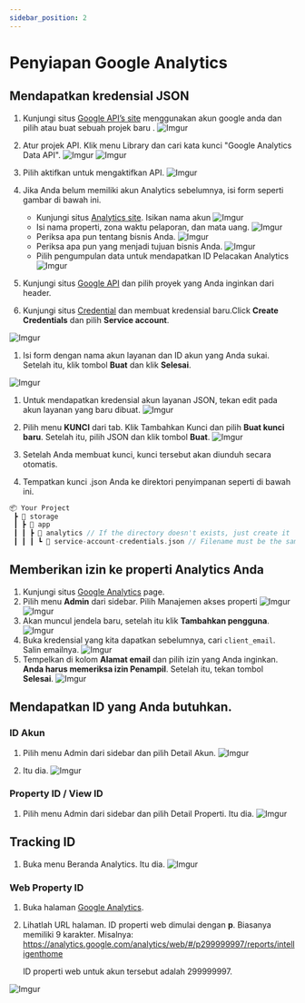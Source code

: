 ```yaml
---
sidebar_position: 2
---
```


# Penyiapan Google Analytics

## Mendapatkan kredensial JSON

1. Kunjungi situs  [Google API’s site](https://console.cloud.google.com/) menggunakan akun google anda dan pilih atau buat sebuah projek baru .
 ![Imgur](https://i.imgur.com/PuMoMVM.png)
1. Atur projek API. Klik menu Library dan cari kata kunci "Google Analytics Data API".
 ![Imgur](https://i.imgur.com/5hCgMnF.png)
 ![Imgur](https://imgur.com/PEtz6sk.png)
1. Pilih aktifkan untuk mengaktifkan API.
 ![Imgur](https://imgur.com/JshNpEh.png)
1. Jika Anda belum memiliki akun Analytics sebelumnya, isi form seperti gambar di bawah ini.

    - Kunjungi situs [Analytics site](https://analytics.google.com/analytics/web). Isikan nama akun
    ![Imgur](https://imgur.com/yS7HV3P.png)
    - Isi nama properti, zona waktu pelaporan, dan mata uang.
    ![Imgur](https://imgur.com/UEIJOK3.png)
    - Periksa apa pun tentang bisnis Anda.
    ![Imgur](https://imgur.com/6Rd3FIe.png)
    - Periksa apa pun yang menjadi tujuan bisnis Anda.
    ![Imgur](https://imgur.com/jStlyFx.png)
    - Pilih pengumpulan data untuk mendapatkan ID Pelacakan Analytics
    ![Imgur](https://imgur.com/bCG7FTx.png)

1. Kunjungi situs [Google API](https://console.cloud.google.com/apis/dashboard) dan pilih proyek yang Anda inginkan dari header.
1. Kunjungi situs [Credential](https://console.cloud.google.com/apis/credentials) dan membuat kredensial baru.Click **Create Credentials** dan pilih **Service account**.

![Imgur](https://i.imgur.com/nS7m6rZ.png)

1. Isi form dengan nama akun layanan dan ID akun yang Anda sukai. Setelah itu, klik tombol **Buat** dan klik **Selesai**.

![Imgur](https://i.imgur.com/PhCaP9Z.png)

1. Untuk mendapatkan kredensial akun layanan JSON, tekan edit pada akun layanan yang baru dibuat.
![Imgur](https://i.imgur.com/pXbDdHy.png)

1. Pilih menu **KUNCI** dari tab. Klik Tambahkan Kunci dan pilih **Buat kunci baru**. Setelah itu, pilih JSON dan klik tombol **Buat**.
![Imgur](https://i.imgur.com/oexLid9.png)

1. Setelah Anda membuat kunci, kunci tersebut akan diunduh secara otomatis.
1. Tempatkan kunci .json Anda ke direktori penyimpanan seperti di bawah ini.

```php
📦 Your Project
 ┣ 📂 storage
 ┃ ┣ 📂 app
 ┃ ┃ ┣ 📂 analytics // If the directory doesn't exists, just create it
 ┃ ┃ ┃ ┗ 📜 service-account-credentials.json // Filename must be the same
```

## Memberikan izin ke properti Analytics Anda

1. Kunjungi situs [Google Analytics](http://analytics.google.com/) page.
1. Pilih menu **Admin** dari sidebar. Pilih Manajemen akses properti
![Imgur](https://imgur.com/chIY1ov.png)
![Imgur](https://imgur.com/HlnzQmw.png)
1. Akan muncul jendela baru, setelah itu klik **Tambahkan pengguna**.
![Imgur](https://i.imgur.com/BCVGUH4.png)
1. Buka kredensial yang kita dapatkan sebelumnya, cari `client_email`. Salin emailnya.
![Imgur](https://i.imgur.com/A7CPWQB.png)
1. Tempelkan di kolom **Alamat email** dan pilih izin yang Anda inginkan. **Anda harus memeriksa izin Penampil**. Setelah itu, tekan tombol **Selesai**.
![Imgur](https://imgur.com/ms314Ek.png)

## Mendapatkan ID yang Anda butuhkan.

### ID Akun

1. Pilih menu Admin dari sidebar dan pilih Detail Akun.
![Imgur](https://imgur.com/FXzIwrL.png)

1. Itu dia. 
![Imgur](https://imgur.com/g0cv2if.png)

### Property ID / View ID
1. Pilih menu Admin dari sidebar dan pilih Detail Properti. Itu dia.
![Imgur](https://imgur.com/eELpvws.png)

## Tracking ID
1. Buka menu Beranda Analytics. Itu dia.
![Imgur](https://imgur.com/LByg6fc.png)

### Web Property ID

1. Buka halaman [Google Analytics](http://analytics.google.com/).
2. Lihatlah URL halaman. ID properti web dimulai dengan **p**. Biasanya memiliki 9 karakter. Misalnya: 
https://analytics.google.com/analytics/web/#/p299999997/reports/intelligenthome

   ID properti web untuk akun tersebut adalah 299999997.

![Imgur](https://imgur.com/sW8ZBda.png)
